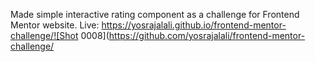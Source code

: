 Made simple interactive rating component as a challenge for Frontend Mentor website.
Live: https://yosrajalali.github.io/frontend-mentor-challenge/![Shot 0008](https://github.com/yosrajalali/frontend-mentor-challenge/
